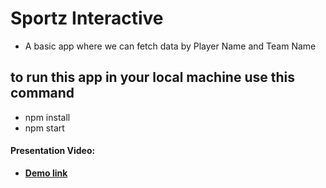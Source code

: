 # Sportz Interactive

- A basic app where we can fetch data by Player Name and Team Name

## to run this app in your local machine use this command

- npm install
- npm start

#### Presentation Video:

- **[Demo link](https://drive.google.com/file/d/1A_PoA8S6FUgYAzeCrDZeWdmNy8TbzXKu/view?usp=sharing)**
